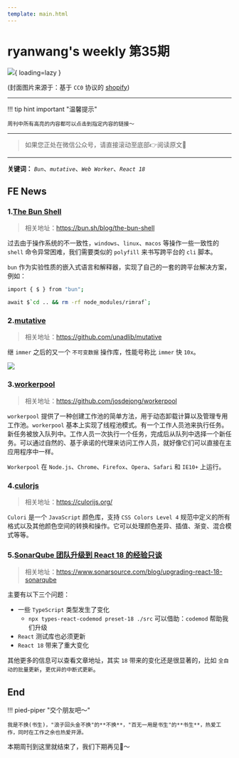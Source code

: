 ```yaml
---
template: main.html
---
```


# ryanwang's weekly 第35期

![](https://bigdreamerblog.oss-cn-beijing.aliyuncs.com/nextBlog/Y1B7AL.png?x-oss-process=image/auto-orient,1/interlace,1/quality,q_90/format,webp){ loading=lazy }


(封面图片来源于：基于 `CC0` 协议的 [shopify](https://www.shopify.com/stock-photos/photos/pink-spring-tree-blossoms?c=background))

------

!!! tip hint important "温馨提示"

    周刊中所有高亮的内容都可以点击到指定内容的链接～

---
> 如果您正处在微信公众号，请直接滚动至底部👉阅读原文🫶

---

**关键词：** *`Bun`*、*`mutative`*、*`Web Worker`*、*`React 18`*

## FE News

### 1.[The Bun Shell](https://bun.sh/blog/the-bun-shell)
> 相关地址：https://bun.sh/blog/the-bun-shell

过去由于操作系统的不一致性，`windows`、`linux`、`macos` 等操作一些一致性的 `shell` 命令异常困难，我们需要类似的 `polyfill` 来书写跨平台的 `cli` 脚本。

`bun` 作为实验性质的嵌入式语言和解释器，实现了自己的一套的跨平台解决方案，例如：

```bash
import { $ } from "bun";

await $`cd .. && rm -rf node_modules/rimraf`;
```

### 2.[mutative](https://github.com/unadlib/mutative)
> 相关地址：https://github.com/unadlib/mutative

继 `immer` 之后的又一个 `不可变数据` 操作库，性能号称比 `immer` 快 `10x`。

![](https://bigdreamerblog.oss-cn-beijing.aliyuncs.com/nextBlog/33JSay.png)

### 3.[workerpool](https://github.com/josdejong/workerpool)
> 相关地址：https://github.com/josdejong/workerpool

`workerpool` 提供了一种创建工作池的简单方法，用于动态卸载计算以及管理专用工作池。`workerpool` 基本上实现了线程池模式。有一个工作人员池来执行任务。新任务被放入队列中。工作人员一次执行一个任务，完成后从队列中选择一个新任务。可以通过自然的、基于承诺的代理来访问工作人员，就好像它们可以直接在主应用程序中一样。

`Workerpool` 在 `Node.js`、`Chrome`、`Firefox`、`Opera`、`Safari` 和 `IE10+` 上运行。

### 4.[culorjs](https://culorijs.org/)
>相关地址：https://culorijs.org/

`Culori` 是一个 `JavaScript` 颜色库，支持 `CSS Colors Level 4` 规范中定义的所有格式以及其他颜色空间的转换和操作。它可以处理颜色差异、插值、渐变、混合模式等等。

### 5.[SonarQube 团队升级到 React 18 的经验只谈](https://www.sonarsource.com/blog/upgrading-react-18-sonarqube/)
> 相关地址：https://www.sonarsource.com/blog/upgrading-react-18-sonarqube

主要有以下三个问题：

- 一些 `TypeScript` 类型发生了变化
  - `npx types-react-codemod preset-18 ./src` 可以借助：`codemod` 帮助我们升级
- `React` 测试库也必须更新 
- `React 18` 带来了重大变化

其他更多的信息可以查看文章地址，其实 `18` 带来的变化还是很显著的，比如 `全自动的批量更新`，`更优异的中断式更新`。


## End

!!! pied-piper "交个朋友吧～"

    我是不换(书生)，"浪子回头金不换"的**不换**，"百无一用是书生"的**书生**，热爱工作，同时在工作之余也热爱开源。

本期周刊到这里就结束了，我们下期再见👋～
